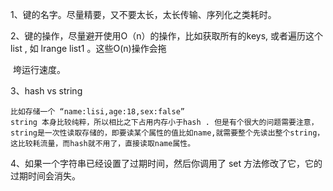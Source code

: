 1、键的名字。尽量精要，又不要太长，太长传输、序列化之类耗时。

2、键的操作，尽量避开使用O（n）的操作，比如获取所有的keys, 或者遍历这个list , 如 lrange list1 。这些O(n)操作会拖

​      垮运行速度。

3、hash vs string

```
比如存储一个 “name:lisi,age:18,sex:false”
string 本身比较纯粹，所以相比之下占用内存小于hash . 但是有个很大的问题需要注意，string是一次性读取存储的，即要读某个属性的值比如name,就需要整个先读出整个string，这比较耗流量，而hash就不用了，直接读取name属性。

```

4、如果一个字符串已经设置了过期时间，然后你调用了 set 方法修改了它，它的过期时间会消失。

